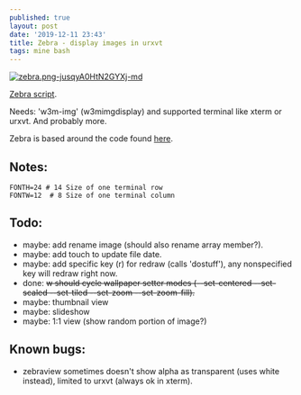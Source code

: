 ```yaml
---
published: true
layout: post
date: '2019-12-11 23:43'
title: Zebra - display images in urxvt
tags: mine bash 
---
```

[![zebra.png-jusqyA0HtN2GYXj-md](https://images.weserv.nl/?url=https://i.imgur.com/pBen3tDl.jpg)](https://images.weserv.nl/?url=https://i.imgur.com/pBen3tD.jpg)

[Zebra script](https://raw.githubusercontent.com/brontosaurusrex/bucentaur/master/.experiments/bin/zebra).

Needs: 'w3m-img' (w3mimgdisplay) and supported terminal like xterm or urxvt. And probably more.

Zebra is based around the code found [here](https://blog.z3bra.org/2014/01/images-in-terminal.html).

## Notes:

    FONTH=24 # 14 Size of one terminal row
    FONTW=12  # 8 Size of one terminal column

## Todo:

- maybe: add rename image (should also rename array member?).
- maybe: add touch to update file date.
- maybe: add specific key (r) for redraw (calls 'dostuff'), any nonspecified key will redraw right now.
- done: <s>w should cycle wallpaper setter modes (--set-centered --set-scaled --set-tiled --set-zoom --set-zoom-fill).</s>
- maybe: thumbnail view
- maybe: slideshow
- maybe: 1:1 view (show random portion of image?)

## Known bugs:

- zebraview sometimes doesn't show alpha as transparent (uses white instead), limited to urxvt (always ok in xterm).
